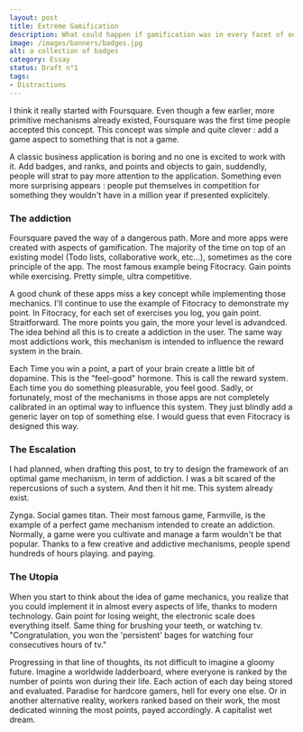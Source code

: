 ```yaml
---
layout: post
title: Extreme Gamification
description: What could happen if gamification was in every facet of our lives is quite disconcerting...
image: /images/banners/badges.jpg
alt: a collection of badges
category: Essay
status: Draft n°1
tags:
- Distractions
---
```



I think it really started with Foursquare. Even though a few earlier, more primitive mechanisms already existed, Foursquare was the first time people accepted this concept.
This concept was simple and quite clever : add a game aspect to something that is not a game.


A classic business application is boring and no one is excited to work with it. Add badges, and ranks, and points and objects to gain, suddendly, people will strat to pay more attention to the application.
Something even more surprising appears : people put themselves in competition for something they wouldn't have in a million year if presented explicitely.


### The addiction

Foursquare paved the way of a dangerous path. More and more apps were created with aspects of gamification. The majority of the time on top of an existing model (Todo lists, collaborative work, etc...), sometimes as the core principle of the app.
The most famous example being Fitocracy. Gain points while exercising. Pretty simple, ultra competitive.


A good chunk of these apps miss a key concept while implementing those mechanics. I'll continue to use the example of Fitocracy to demonstrate my point.
In Fitocracy, for each set of exercises you log, you gain point. Straitforward. The more points you gain, the more your level is advandced. The idea behind all this is to create a addiction in the user. The same way most addictions work, this mechanism is intended to influence the reward system in the brain.


Each Time you win a point, a part of your brain create a little bit of dopamine. This is the "feel-good" hormone. This is call the reward system. Each time you do something pleasurable, you feel good. Sadly, or fortunately, most of the mechanisms in those apps are not completely calibrated in an optimal way to influence this system. They just blindly add a generic layer on top of something else. I would guess that even Fitocracy is designed this way.


### The Escalation

I had planned, when drafting this post, to try to design the framework of an optimal game mechanism, in term of addiction. I was a bit scared of the repercusions of such a system. And then it hit me. This system already exist.


Zynga. Social games titan. Their most famous game, Farmville, is the example of a perfect game mechanism intended to create an addiction. Normally, a game were you cultivate and manage a farm wouldn't be that popular. Thanks to a few creative and addictive mechanisms, people spend hundreds of hours playing. and paying.


### The Utopia
When you start to think about the idea of game mechanics, you realize that you could implement it in almost every aspects of life, thanks to modern technology.
Gain point for losing weight, the electronic scale does everything itself. Same thing for brushing your teeth, or watching tv. "Congratulation, you won the 'persistent' bages for watching four consecutives hours of tv."


Progressing in that line of thoughts, its not difficult to imagine a gloomy future. Imagine a worldwide ladderboard, where everyone is ranked by the number of points won during their life. Each action of each day being stored and evaluated. Paradise for hardcore gamers, hell for every one else.
Or in another alternative reality, workers ranked based on their work, the most dedicated winning the most points, payed accordingly. A capitalist wet dream.








